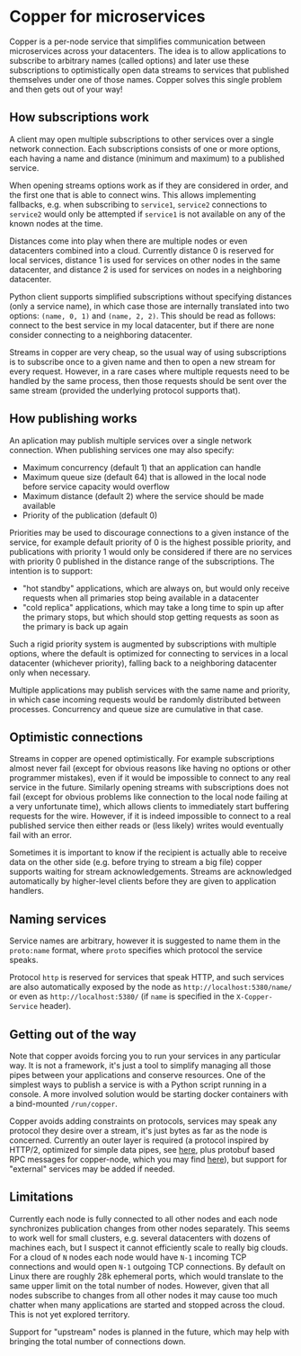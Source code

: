 # Copper for microservices

Copper is a per-node service that simplifies communication between microservices across your datacenters. The idea is to allow applications to subscribe to arbitrary names (called options) and later use these subscriptions to optimistically open data streams to services that published themselves under one of those names. Copper solves this single problem and then gets out of your way!

## How subscriptions work

A client may open multiple subscriptions to other services over a single network connection. Each subscriptions consists of one or more options, each having a name and distance (minimum and maximum) to a published service.

When opening streams options work as if they are considered in order, and the first one that is able to connect wins. This allows implementing fallbacks, e.g. when subscribing to `service1`, `service2` connections to `service2` would only be attempted if `service1` is not available on any of the known nodes at the time.

Distances come into play when there are multiple nodes or even datacenters combined into a cloud. Currently distance 0 is reserved for local services, distance 1 is used for services on other nodes in the same datacenter, and distance 2 is used for services on nodes in a neighboring datacenter.

Python client supports simplified subscriptions without specifying distances (only a service name), in which case those are internally translated into two options: `(name, 0, 1)` and `(name, 2, 2)`. This should be read as follows: connect to the best service in my local datacenter, but if there are none consider connecting to a neighboring datacenter.

Streams in copper are very cheap, so the usual way of using subscriptions is to subscribe once to a given name and then to open a new stream for every request. However, in a rare cases where multiple requests need to be handled by the same process, then those requests should be sent over the same stream (provided the underlying protocol supports that).

## How publishing works

An aplication may publish multiple services over a single network connection. When publishing services one may also specify:

* Maximum concurrency (default 1) that an application can handle
* Maximum queue size (default 64) that is allowed in the local node before service capacity would overflow
* Maximum distance (default 2) where the service should be made available
* Priority of the publication (default 0)

Priorities may be used to discourage connections to a given instance of the service, for example default priority of 0 is the highest possible priority, and publications with priority 1 would only be considered if there are no services with priority 0 published in the distance range of the subscriptions. The intention is to support:

* "hot standby" applications, which are always on, but would only receive requests when all primaries stop being available in a datacenter
* "cold replica" applications, which may take a long time to spin up after the primary stops, but which should stop getting requests as soon as the primary is back up again

Such a rigid priority system is augmented by subscriptions with multiple options, where the default is optimized for connecting to services in a local datacenter (whichever priority), falling back to a neighboring datacenter only when necessary.

Multiple applications may publish services with the same name and priority, in which case incoming requests would be randomly distributed between processes. Concurrency and queue size are cumulative in that case.

## Optimistic connections

Streams in copper are opened optimistically. For example subscriptions almost never fail (except for obvious reasons like having no options or other programmer mistakes), even if it would be impossible to connect to any real service in the future. Similarly opening streams with subscriptions does not fail (except for obvious problems like connection to the local node failing at a very unfortunate time), which allows clients to immediately start buffering requests for the wire. However, if it is indeed impossible to connect to a real published service then either reads or (less likely) writes would eventually fail with an error.

Sometimes it is important to know if the recipient is actually able to receive data on the other side (e.g. before trying to stream a big file) copper supports waiting for stream acknowledgements. Streams are acknowledged automatically by higher-level clients before they are given to application handlers.

## Naming services

Service names are arbitrary, however it is suggested to name them in the `proto:name` format, where `proto` specifies which protocol the service speaks.

Protocol `http` is reserved for services that speak HTTP, and such services are also automatically exposed by the node as `http://localhost:5380/name/` or even as `http://localhost:5380/` (if `name` is specified in the `X-Copper-Service` header).

## Getting out of the way

Note that copper avoids forcing you to run your services in any particular way. It is not a framework, it's just a tool to simplify managing all those pipes between your applications and conserve resources. One of the simplest ways to publish a service is with a Python script running in a console. A more involved solution would be starting docker containers with a bind-mounted `/run/copper`.

Copper avoids adding constraints on protocols, services may speak any protocol they desire over a stream, it's just bytes as far as the node is concerned. Currently an outer layer is required (a protocol inspired by HTTP/2, optimized for simple data pipes, see [here](doc/PROTOCOL.md), plus protobuf based RPC messages for copper-node, which you may find [here](protocol/copper.proto)), but support for "external" services may be added if needed.

## Limitations

Currently each node is fully connected to all other nodes and each node synchronizes publication changes from other nodes separately. This seems to work well for small clusters, e.g. several datacenters with dozens of machines each, but I suspect it cannot efficiently scale to really big clouds. For a cloud of `N` nodes each node would have `N-1` incoming TCP connections and would open `N-1` outgoing TCP connections. By default on Linux there are roughly 28k ephemeral ports, which would translate to the same upper limit on the total number of nodes. However, given that all nodes subscribe to changes from all other nodes it may cause too much chatter when many applications are started and stopped across the cloud. This is not yet explored territory.

Support for "upstream" nodes is planned in the future, which may help with bringing the total number of connections down.
